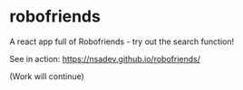 # robofriends
A react app full of Robofriends - try out the search function!

See in action: https://nsadev.github.io/robofriends/

(Work will continue)
